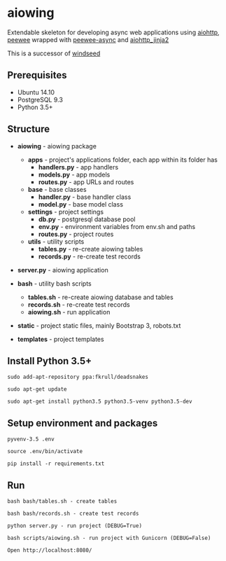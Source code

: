 # aiowing

Extendable skeleton for developing async web applications using [aiohttp](https://github.com/KeepSafe/aiohttp), [peewee](https://github.com/coleifer/peewee) wrapped with [peewee-async](https://github.com/05bit/peewee-async) and [aiohttp_jinja2](https://github.com/aio-libs/aiohttp_jinja2)

This is a successor of [windseed](https://github.com/embali/windseed)


## Prerequisites

- Ubuntu 14.10
- PostgreSQL 9.3
- Python 3.5+


## Structure

- **aiowing** - aiowing package
  - **apps** - project's applications folder, each app within its folder has
    - **handlers.py** - app handlers
    - **models.py** - app models
    - **routes.py** - app URLs and routes
  - **base** - base classes
    - **handler.py** - base handler class
    - **model.py** - base model class
  - **settings** - project settings
    - **db.py** - postgresql database pool
    - **env.py** - environment variables from env.sh and paths
    - **routes.py** - project routes
  - **utils** - utility scripts
    - **tables.py** - re-create aiowing tables
    - **records.py** - re-create test records

- **server.py** - aiowing application

- **bash** - utility bash scripts
  - **tables.sh** - re-create aiowing database and tables
  - **records.sh** - re-create test records
  - **aiowing.sh** - run application

- **static** - project static files, mainly Bootstrap 3, robots.txt

- **templates** - project templates


## Install Python 3.5+
```
sudo add-apt-repository ppa:fkrull/deadsnakes

sudo apt-get update

sudo apt-get install python3.5 python3.5-venv python3.5-dev
```

## Setup environment and packages

```
pyvenv-3.5 .env

source .env/bin/activate

pip install -r requirements.txt
```


## Run

```
bash bash/tables.sh - create tables

bash bash/records.sh - create test records

python server.py - run project (DEBUG=True)

bash scripts/aiowing.sh - run project with Gunicorn (DEBUG=False)

Open http://localhost:8080/
```
